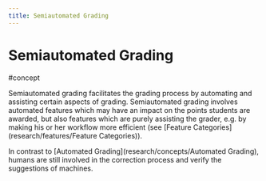 ```yaml
---
title: Semiautomated Grading
---
```


# Semiautomated Grading

#concept

Semiautomated grading facilitates the grading process by automating and assisting certain aspects of grading. Semiautomated grading involves automated features which may have an impact on the points students are awarded, but also features which are purely assisting the grader, e.g. by making his or her workflow more efficient (see [Feature Categories](research/features/Feature Categories)).

In contrast to [Automated Grading](research/concepts/Automated Grading), humans are still involved in the correction process and verify the suggestions of machines.
